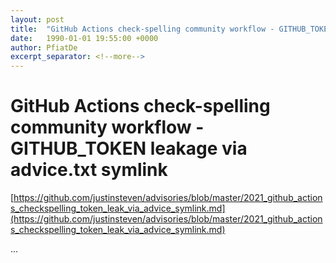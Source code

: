 ```yaml
---
layout: post
title:  "GitHub Actions check-spelling community workflow - GITHUB_TOKEN leakage via advice.txt symlink"
date:   1990-01-01 19:55:00 +0000
author: PfiatDe
excerpt_separator: <!--more-->
---
```


# GitHub Actions check-spelling community workflow - GITHUB_TOKEN leakage via advice.txt symlink

[https://github.com/justinsteven/advisories/blob/master/2021_github_actions_checkspelling_token_leak_via_advice_symlink.md](https://github.com/justinsteven/advisories/blob/master/2021_github_actions_checkspelling_token_leak_via_advice_symlink.md)

...
<!--more-->
